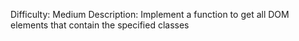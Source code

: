 Difficulty: Medium
Description: Implement a function to get all DOM elements that contain the specified classes
